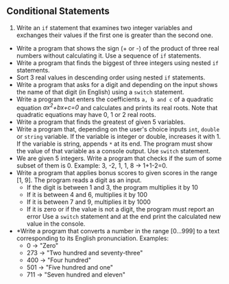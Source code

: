 ## Conditional Statements

1. Write an `if` statement that examines two integer variables and exchanges their values if the first one is greater than the second one.
* Write a program that shows the sign (+ or -) of the product of three real numbers without calculating it. Use a sequence of `if` statements.
* Write a program that finds the biggest of three integers using nested `if` statements.
* Sort 3 real values in descending order using nested `if` statements.
* Write a program that asks for a digit and depending on the input shows the name of that digit (in English) using a `switch` statement.
* Write a program that enters the coefficients `a, b and c` of a quadratic equation *ax<sup>2</sup>+bx+c=0* and calculates and prints its real roots. Note that quadratic equations may have 0, 1 or 2 real roots.
* Write a program that finds the greatest of given 5 variables.
* Write a program that, depending on the user's choice inputs `int`, `double` or `string` variable. If the variable is integer or double, increases it with 1. If the variable is string, appends `*` at its end. The program must show the value of that variable as a console output. Use `switch` statement.
* We are given 5 integers. Write a program that checks if the sum of some subset of them is 0. Example: 3, -2, 1, 1, 8 -> 1+1-2=0.
* Write a program that applies bonus scores to given scores in the range [1, 9]. The program reads a digit as an input.
    * If the digit is between 1 and 3, the program multiplies it by 10
    * If it is between 4 and 6, multiplies it by 100
    * If it is between 7 and 9, multiplies it by 1000
    * If it is zero or if the value is not a digit, the program must report an error
    Use a `switch` statement and at the end print the calculated new value in the console.
* \*Write a program that converts a number in the range [0...999] to a text corresponding to its English pronunciation. Examples:
    * 0 -> "Zero"
    * 273 -> "Two hundred and seventy-three"
    * 400 -> "Four hundred"
    * 501 -> "Five hundred and one"
    * 711 -> "Seven hundred and eleven"
